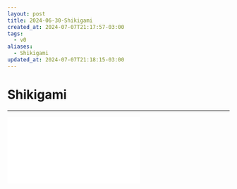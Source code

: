 ```yaml
---
layout: post
title: 2024-06-30-Shikigami
created_at: 2024-07-07T21:17:57-03:00
tags:
  - v0
aliases:
  - Shikigami
updated_at: 2024-07-07T21:18:15-03:00
---
```

# Shikigami
---
![README](README.md)

